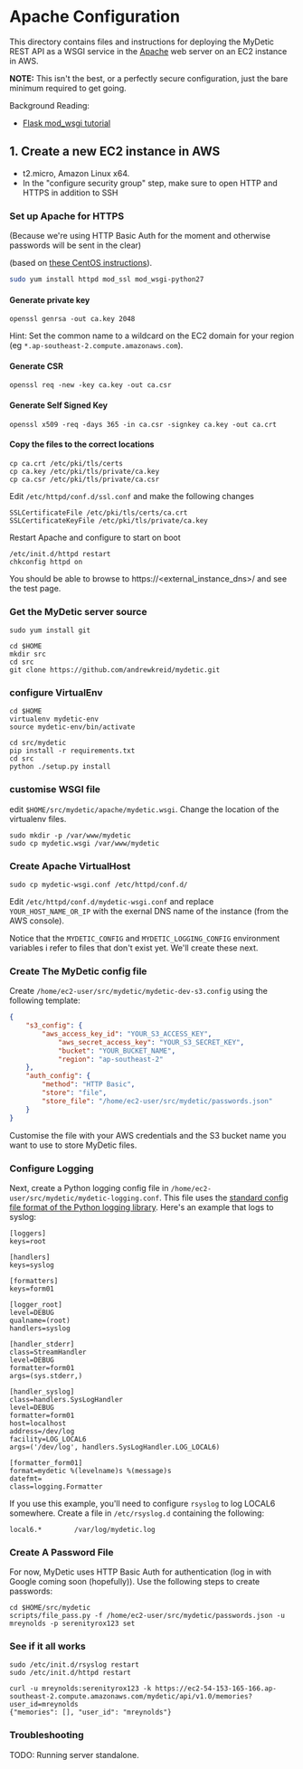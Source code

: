 # Apache Configuration

This directory contains files and instructions for deploying
the MyDetic REST API as a WSGI service in the [Apache](http://httpd.apache.org/)
web server on an EC2 instance in AWS.

**NOTE:** This isn't the best, or a perfectly secure configuration, just the bare minimum required to get going.

Background Reading:

* [Flask mod_wsgi tutorial](http://flask.pocoo.org/docs/0.10/deploying/mod_wsgi/)

## 1. Create a new EC2 instance in AWS

* t2.micro, Amazon Linux x64.
* In the "configure security group" step, make sure to open HTTP and HTTPS in addition to SSH

### Set up Apache for HTTPS

(Because we're using HTTP Basic Auth for the moment and otherwise passwords will be
sent in the clear)

(based on [these CentOS instructions](http://wiki.centos.org/HowTos/Https)).

```bash
sudo yum install httpd mod_ssl mod_wsgi-python27
```

#### Generate private key
```
openssl genrsa -out ca.key 2048
```

Hint: Set the common name to a wildcard on the EC2 domain for your region (eg `*.ap-southeast-2.compute.amazonaws.com`). 

#### Generate CSR
```
openssl req -new -key ca.key -out ca.csr
```

#### Generate Self Signed Key
```
openssl x509 -req -days 365 -in ca.csr -signkey ca.key -out ca.crt
```

#### Copy the files to the correct locations
```
cp ca.crt /etc/pki/tls/certs
cp ca.key /etc/pki/tls/private/ca.key
cp ca.csr /etc/pki/tls/private/ca.csr
```

Edit ```/etc/httpd/conf.d/ssl.conf``` and make the following changes

```
SSLCertificateFile /etc/pki/tls/certs/ca.crt
SSLCertificateKeyFile /etc/pki/tls/private/ca.key
```

Restart Apache and configure to start on boot
```
/etc/init.d/httpd restart
chkconfig httpd on
```

You should be able to browse to https://<external_instance_dns>/ and see the test
page.

### Get the MyDetic server source

```
sudo yum install git

cd $HOME
mkdir src
cd src
git clone https://github.com/andrewkreid/mydetic.git
```

### configure VirtualEnv

```
cd $HOME
virtualenv mydetic-env
source mydetic-env/bin/activate

cd src/mydetic
pip install -r requirements.txt
cd src
python ./setup.py install
```

### customise WSGI file

edit ```$HOME/src/mydetic/apache/mydetic.wsgi```. Change the location of the virtualenv files.

```
sudo mkdir -p /var/www/mydetic
sudo cp mydetic.wsgi /var/www/mydetic
```

### Create Apache VirtualHost

```
sudo cp mydetic-wsgi.conf /etc/httpd/conf.d/
```

Edit ```/etc/httpd/conf.d/mydetic-wsgi.conf``` and replace ```YOUR_HOST_NAME_OR_IP``` with the
exernal DNS name of the instance (from the AWS console).

Notice that the ```MYDETIC_CONFIG``` and ```MYDETIC_LOGGING_CONFIG``` environment variables i
refer to files that don't exist yet. We'll create these next.

### Create The MyDetic config file

Create ```/home/ec2-user/src/mydetic/mydetic-dev-s3.config``` using the following template:

```json
{
    "s3_config": {
        "aws_access_key_id": "YOUR_S3_ACCESS_KEY",
            "aws_secret_access_key": "YOUR_S3_SECRET_KEY",
            "bucket": "YOUR_BUCKET_NAME",
            "region": "ap-southeast-2"
    },
    "auth_config": {
        "method": "HTTP Basic",
        "store": "file",
        "store_file": "/home/ec2-user/src/mydetic/passwords.json"
    }
}

```

Customise the file with your AWS credentials and the S3 bucket name you want to use to store
MyDetic files.

### Configure Logging

Next, create a Python logging config file in ```/home/ec2-user/src/mydetic/mydetic-logging.conf```.
This file uses the [standard config file format of the Python logging library](https://docs.python.org/2/library/logging.config.html#configuration-file-format). Here's an example that logs to syslog:

```
[loggers]
keys=root

[handlers]
keys=syslog

[formatters]
keys=form01

[logger_root]
level=DEBUG
qualname=(root)
handlers=syslog

[handler_stderr]
class=StreamHandler
level=DEBUG
formatter=form01
args=(sys.stderr,)

[handler_syslog]
class=handlers.SysLogHandler
level=DEBUG
formatter=form01
host=localhost
address=/dev/log
facility=LOG_LOCAL6
args=('/dev/log', handlers.SysLogHandler.LOG_LOCAL6)

[formatter_form01]
format=mydetic %(levelname)s %(message)s
datefmt=
class=logging.Formatter
```

If you use this example, you'll need to configure ```rsyslog``` to log LOCAL6 somewhere. Create
a file in ```/etc/rsyslog.d``` containing the following:

```
local6.*        /var/log/mydetic.log
```

### Create A Password File

For now, MyDetic uses HTTP Basic Auth for authentication (log in with Google coming soon 
(hopefully)). Use the following steps to create passwords:

```
cd $HOME/src/mydetic
scripts/file_pass.py -f /home/ec2-user/src/mydetic/passwords.json -u mreynolds -p serenityrox123 set
```

### See if it all works

```
sudo /etc/init.d/rsyslog restart
sudo /etc/init.d/httpd restart
```

```
curl -u mreynolds:serenityrox123 -k https://ec2-54-153-165-166.ap-southeast-2.compute.amazonaws.com/mydetic/api/v1.0/memories?user_id=mreynolds
{"memories": [], "user_id": "mreynolds"}
```


### Troubleshooting

TODO: Running server standalone.

